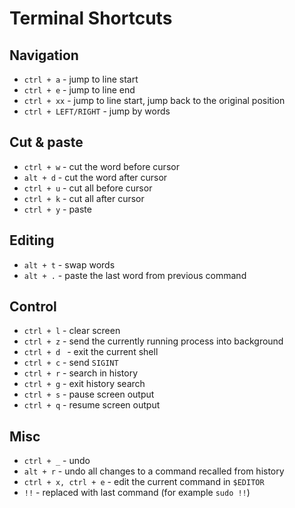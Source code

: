 # Terminal Shortcuts

## Navigation
- `ctrl + a` - jump to line start
- `ctrl + e` - jump to line end
- `ctrl + xx` - jump to line start, jump back to the original position 
- `ctrl + LEFT/RIGHT` - jump by words

## Cut & paste
- `ctrl + w` - cut the word before cursor
- `alt + d` - cut the word after cursor
- `ctrl + u` - cut all before cursor
- `ctrl + k` - cut all after cursor
- `ctrl + y` - paste

## Editing
- `alt + t` - swap words
- `alt + .` - paste the last word from previous command

## Control
- `ctrl + l` - clear screen
- `ctrl + z` - send the currently running process into background
- `ctrl + d ` - exit the current shell
- `ctrl + c` - send `SIGINT`
- `ctrl + r` - search in history
- `ctrl + g` - exit history search
- `ctrl + s` - pause screen output
- `ctrl + q` - resume screen output

## Misc
- `ctrl + _` - undo
- `alt + r` - undo all changes to a command recalled from history
- `ctrl + x, ctrl + e` - edit the current command in `$EDITOR`
- `!!` - replaced with last command (for example `sudo !!`)